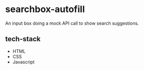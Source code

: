 # searchbox-autofill
An input box doing a mock API call to show search suggestions.

## tech-stack
* HTML
* CSS
* Javascript